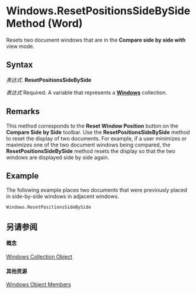 
# Windows.ResetPositionsSideBySide Method (Word)

Resets two document windows that are in the  **Compare side by side with** view mode.


## Syntax

 _表达式_. **ResetPositionsSideBySide**

 _表达式_ Required. A variable that represents a **[Windows](377b493b-e73c-0132-869c-3876c3beaef7.md)** collection.


## Remarks

This method corresponds to the  **Reset Window Position** button on the **Compare Side by Side** toolbar. Use the **ResetPositionsSideBySide** method to reset the display of two documents. For example, if a user minimizes or maximizes one of the two document windows being compared, the **ResetPositionsSideBySide** method resets the display so that the two windows are displayed side by side again.


## Example

The following example places two documents that were previously placed in side-by-side windows in adjacent windows.


```
Windows.ResetPositionsSideBySide
```


## 另请参阅


#### 概念


[Windows Collection Object](377b493b-e73c-0132-869c-3876c3beaef7.md)
#### 其他资源


[Windows Object Members](http://msdn.microsoft.com/library/4a0863e6-b72c-fc50-95ac-3e9a0d231626%28Office.15%29.aspx)